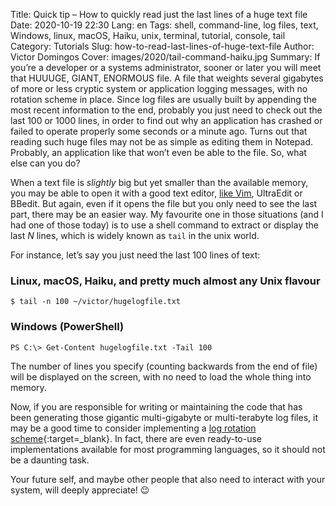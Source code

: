 Title: Quick tip – How to quickly read just the last lines of a huge text file
Date: 2020-10-19 22:30
Lang: en
Tags: shell, command-line, log files, text, Windows, linux, macOS, Haiku, unix, terminal, tutorial, console, tail
Category: Tutorials
Slug: how-to-read-last-lines-of-huge-text-file
Author: Victor Domingos
Cover: images/2020/tail-command-haiku.jpg
Summary: If you’re a developer or a systems administrator, sooner or later you will meet that HUUUGE, GIANT, ENORMOUS file. A file that weights several gigabytes of more or less cryptic system or application logging messages, with no rotation scheme in place. Since log files are usually built by appending the most recent information to the end, probably you just need to check out the last 100 or 1000 lines, in order to find out why an application has crashed or failed to operate properly some seconds or a minute ago. Turns out that reading such huge files may not be as simple as editing them in Notepad. Probably, an application like that won’t even be able to the file. So, what else can you do?

When a text file is *slightly* big but yet smaller than the available memory, you may be able to open it with a good text editor, [like Vim]({filename}/articles/2019/2019-08-09_get_started_with_vim.md), UltraEdit or BBedit. But again, even if it opens the file but you only need to see the last part, there may be an easier way. My favourite one in those situations (and I had one of those today) is to use a shell command to extract or display the last *N* lines, which is widely known as `tail` in the unix world.

For instance, let’s say you just need the last 100 lines of text:

### Linux, macOS, Haiku, and pretty much almost any Unix flavour

```console
$ tail -n 100 ~/victor/hugelogfile.txt
```

### Windows (PowerShell)

```console
PS C:\> Get-Content hugelogfile.txt -Tail 100
```

The number of lines you specify (counting backwards from the end of file) will be displayed on the screen, with no need to load the whole thing into memory.

Now, if you are responsible for writing or maintaining the code that has been generating those gigantic multi-gigabyte or multi-terabyte log files, it may be a good time to consider implementing a [log rotation scheme](https://en.wikipedia.org/wiki/Log_rotation){:target=_blank}. In fact, there are even ready-to-use implementations available for most programming languages, so it should not be a daunting task.

Your future self, and maybe other people that also need to interact with your system, will deeply appreciate! 😉
